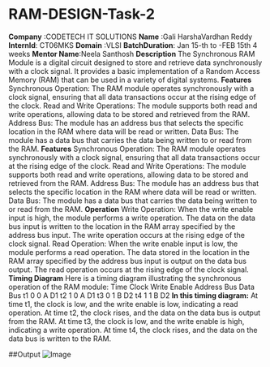 # RAM-DESIGN-Task-2

**Company** :CODETECH IT SOLUTIONS
**Name**    :Gali HarshaVardhan Reddy
**InternId**:  CT06MKS
**Domain**  :VLSI
**BatchDuration**: Jan 15-th to -FEB 15th  4 weeks
**Mentor Name**:Neela Santhosh
**Description**
The Synchronous RAM Module is a digital circuit designed to store and retrieve data synchronously with a clock signal. It provides a basic implementation of a Random Access Memory (RAM) that can be used in a variety of digital systems.
**Features**
Synchronous Operation: The RAM module operates synchronously with a clock signal, ensuring that all data transactions occur at the rising edge of the clock.
Read and Write Operations: The module supports both read and write operations, allowing data to be stored and retrieved from the RAM.
Address Bus: The module has an address bus that selects the specific location in the RAM where data will be read or written.
Data Bus: The module has a data bus that carries the data being written to or read from the RAM.
**Features**
Synchronous Operation: The RAM module operates synchronously with a clock signal, ensuring that all data transactions occur at the rising edge of the clock.
Read and Write Operations: The module supports both read and write operations, allowing data to be stored and retrieved from the RAM.
Address Bus: The module has an address bus that selects the specific location in the RAM where data will be read or written.
Data Bus: The module has a data bus that carries the data being written to or read from the RAM.
**Operation**
Write Operation: When the write enable input is high, the module performs a write operation. The data on the data bus input is written to the location in the RAM array specified by the address bus input. The write operation occurs at the rising edge of the clock signal.
Read Operation: When the write enable input is low, the module performs a read operation. The data stored in the location in the RAM array specified by the address bus input is output on the data bus output. The read operation occurs at the rising edge of the clock signal.
**Timing Diagram**
Here is a timing diagram illustrating the synchronous operation of the RAM module:
Time	Clock	Write Enable	Address Bus	Data Bus
t1	0	0	A	D1
t2	1	0	A	D1
t3	0	1	B	D2
t4	1	1	B	D2
**In this timing diagram:**
At time t1, the clock is low, and the write enable is low, indicating a read operation.
At time t2, the clock rises, and the data on the data bus is output from the RAM.
At time t3, the clock is low, and the write enable is high, indicating a write operation.
At time t4, the clock rises, and the data on the data bus is written to the RAM.

##Output
![Image](https://github.com/user-attachments/assets/d435ceee-ebe8-4d11-a6e6-ace49290e2c4)

